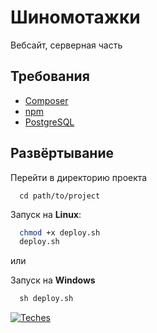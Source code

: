 
# Шиномотажки

Вебсайт, серверная часть

## Требования

- [Composer](https://getcomposer.org/)
- [npm](https://docs.npmjs.com/downloading-and-installing-node-js-and-npm)
- [PostgreSQL](https://www.postgresql.org/)

## Развёртывание

Перейти в директорию проекта
```
  cd path/to/project
```

Запуск на **Linux**:
```bash
  chmod +x deploy.sh
  deploy.sh
```
или

Запуск на **Windows**
```cmd
  sh deploy.sh
```

[![Teches](https://skillicons.dev/icons?i=php,laravel,js,html,css,bootstrap,vue,postgres,npm,git,vscode,github,windows,linux)](https://skillicons.dev)

